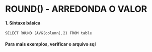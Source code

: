 # ROUND() - ARREDONDA O VALOR

#### 1. Síntaxe básica
````
SELECT ROUND (AVG(column),2) FROM table
````
#### Para mais exemplos, verificar o arquivo sql
